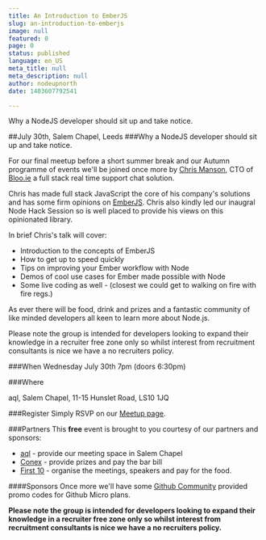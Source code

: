 ```yaml
---
title: An Introduction to EmberJS
slug: an-introduction-to-emberjs
image: null
featured: 0
page: 0
status: published
language: en_US
meta_title: null
meta_description: null
author: nodeupnorth
date: 1403607792541

---
```

Why a NodeJS developer should sit up and take notice.

##July 30th, Salem Chapel, Leeds
###Why a NodeJS developer should sit up and take notice.

For our final meetup before a short summer break and our Autumn programme of events we'll be joined once more by [Chris Manson](http://www.twitter.com/real_ate), CTO of [Bloo.ie](http://bloo.ie) a full stack real time support chat solution.

Chris has made full stack JavaScript the core of his company's solutions and has some firm opinions on [EmberJS](http://www.emberjs.com). Chris also kindly led our inaugral Node Hack Session so is well placed to provide his views on this opinionated library.

In brief Chris's talk will cover:

- Introduction to the concepts of EmberJS
- How to get up to speed quickly
- Tips on improving your Ember workflow with Node
- Demos of cool use cases for Ember made possible with Node
- Some live coding as well - (closest we could get to walking on fire with fire regs.)



As ever there will be food, drink and prizes and a fantastic community of like minded developers all keen to learn more about Node.js.

Please note the group is intended for developers looking to expand their knowledge in a recruiter free zone only so whilst interest from recruitment consultants is nice we have a no recruiters policy.

###When
Wednesday July 30th 7pm (doors 6:30pm)

###Where

aql, Salem Chapel, 11-15 Hunslet Road, LS10 1JQ

###Register
Simply RSVP on our [Meetup page](http://www.meetup.com/NodeUpNorth/events/190927152/ "RSVP to reserve your place").

###Partners
This **free** event is brought to you courtesy of our partners and sponsors:

+ [aql](http://www.aql.com) - provide our meeting space in Salem Chapel
+ [Conex](http://www.conexeurope.com) - provide prizes and pay the bar bill
+ [First 10](http://www.first10.co.uk) - organise the meetings, speakers and pay for the food.

####Sponsors
Once more we'll have some [Github Community](https://community.github.com/) provided promo codes for Github Micro plans.

**Please note the group is intended for developers looking to expand their knowledge in a recruiter free zone only so whilst interest from recruitment consultants is nice we have a no recruiters policy.**
